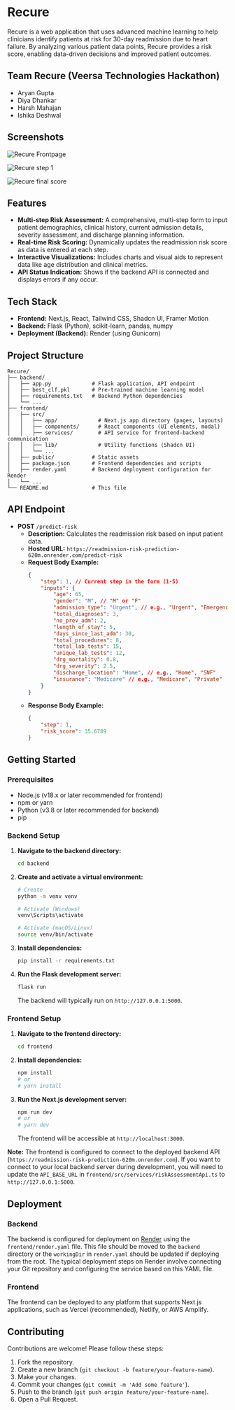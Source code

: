 # Recure

Recure is a web application that uses advanced machine learning to help clinicians identify patients at risk for 30-day readmission due to heart failure. By analyzing various patient data points, Recure provides a risk score, enabling data-driven decisions and improved patient outcomes.

## Team Recure (Veersa Technologies Hackathon)

*   Aryan Gupta 
*   Diya Dhankar
*   Harsh Mahajan
*   Ishika Deshwal

## Screenshots

![Recure Frontpage](images/frontpage.jpg)

![Recure step 1](images/step1.jpg)

![Recure final score](images/finalscore.jpg)


## Features

*   **Multi-step Risk Assessment:** A comprehensive, multi-step form to input patient demographics, clinical history, current admission details, severity assessment, and discharge planning information.
*   **Real-time Risk Scoring:** Dynamically updates the readmission risk score as data is entered at each step.
*   **Interactive Visualizations:** Includes charts and visual aids to represent data like age distribution and clinical metrics.
*   **API Status Indication:** Shows if the backend API is connected and displays errors if any occur.

## Tech Stack

*   **Frontend:** Next.js, React, Tailwind CSS, Shadcn UI, Framer Motion
*   **Backend:** Flask (Python), scikit-learn, pandas, numpy
*   **Deployment (Backend):** Render (using Gunicorn)

## Project Structure

```
Recure/
├── backend/
│   ├── app.py             # Flask application, API endpoint
│   ├── best_clf.pkl       # Pre-trained machine learning model
│   ├── requirements.txt   # Backend Python dependencies
│   └── ...
├── frontend/
│   ├── src/
│   │   ├── app/             # Next.js app directory (pages, layouts)
│   │   ├── components/      # React components (UI elements, modal)
│   │   ├── services/        # API service for frontend-backend communication
│   │   ├── lib/             # Utility functions (Shadcn UI)
│   │   └── ...
│   ├── public/            # Static assets
│   ├── package.json       # Frontend dependencies and scripts
│   ├── render.yaml        # Backend deployment configuration for Render
│   └── ...
└── README.md              # This file
```

## API Endpoint

*   **POST** `/predict-risk`
    *   **Description:** Calculates the readmission risk based on input patient data.
    *   **Hosted URL:** `https://readmission-risk-prediction-620m.onrender.com/predict-risk`
    *   **Request Body Example:**
        ```json
        {
            "step": 1, // Current step in the form (1-5)
            "inputs": {
                "age": 65,
                "gender": "M", // "M" or "F"
                "admission_type": "Urgent", // e.g., "Urgent", "Emergency"
                "total_diagnoses": 3,
                "no_prev_adm": 2,
                "length_of_stay": 5,
                "days_since_last_adm": 30,
                "total_procedures": 8,
                "total_lab_tests": 15,
                "unique_lab_tests": 12,
                "drg_mortality": 0.8,
                "drg_severity": 2.5,
                "discharge_location": "Home", // e.g., "Home", "SNF"
                "insurance": "Medicare" // e.g., "Medicare", "Private"
            }
        }
        ```
    *   **Response Body Example:**
        ```json
        {
            "step": 1,
            "risk_score": 35.6789
        }
        ```

## Getting Started

### Prerequisites

*   Node.js (v18.x or later recommended for frontend)
*   npm or yarn
*   Python (v3.8 or later recommended for backend)
*   pip

### Backend Setup

1.  **Navigate to the backend directory:**
    ```bash
    cd backend
    ```
2.  **Create and activate a virtual environment:**
    ```bash
    # Create
    python -m venv venv

    # Activate (Windows)
    venv\Scripts\activate

    # Activate (macOS/Linux)
    source venv/bin/activate
    ```
3.  **Install dependencies:**
    ```bash
    pip install -r requirements.txt
    ```
4.  **Run the Flask development server:**
    ```bash
    flask run
    ```
    The backend will typically run on `http://127.0.0.1:5000`.

### Frontend Setup

1.  **Navigate to the frontend directory:**
    ```bash
    cd frontend
    ```
2.  **Install dependencies:**
    ```bash
    npm install
    # or
    # yarn install
    ```
3.  **Run the Next.js development server:**
    ```bash
    npm run dev
    # or
    # yarn dev
    ```
    The frontend will be accessible at `http://localhost:3000`.

**Note:** The frontend is configured to connect to the deployed backend API (`https://readmission-risk-prediction-620m.onrender.com`). If you want to connect to your local backend server during development, you will need to update the `API_BASE_URL` in `frontend/src/services/riskAssessmentApi.ts` to `http://127.0.0.1:5000`.

## Deployment

### Backend

The backend is configured for deployment on [Render](https://render.com/) using the `frontend/render.yaml` file. This file should be moved to the `backend` directory or the `workingDir` in `render.yaml` should be updated if deploying from the root. The typical deployment steps on Render involve connecting your Git repository and configuring the service based on this YAML file.

### Frontend

The frontend can be deployed to any platform that supports Next.js applications, such as Vercel (recommended), Netlify, or AWS Amplify.

## Contributing

Contributions are welcome! Please follow these steps:

1.  Fork the repository.
2.  Create a new branch (`git checkout -b feature/your-feature-name`).
3.  Make your changes.
4.  Commit your changes (`git commit -m 'Add some feature'`).
5.  Push to the branch (`git push origin feature/your-feature-name`).
6.  Open a Pull Request.

